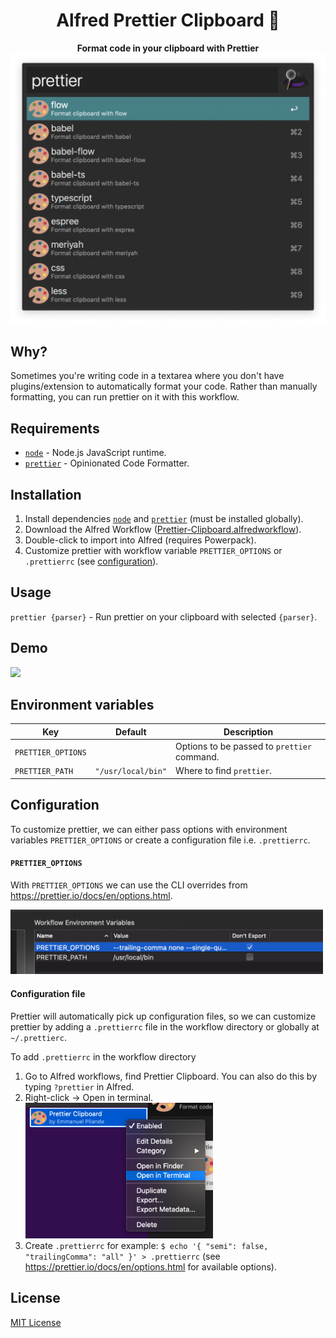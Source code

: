 <div align="center">
  <h1>Alfred Prettier Clipboard 🎨</h1>
</div>

<p align="center">
  <strong>Format code in your clipboard with Prettier</strong></br>
  <img src="./assets/prettier-clipboard-preview.png" width="530">
</p>

## Why?

Sometimes you're writing code in a textarea where you don't have plugins/extension to automatically format your code.
Rather than manually formatting, you can run prettier on it with this workflow.

## Requirements

- [`node`](https://nodejs.org/) - Node.js JavaScript runtime.
- [`prettier`](https://prettier.io/) - Opinionated Code Formatter.

## Installation

1. Install dependencies [`node`](https://nodejs.org/) and [`prettier`](https://prettier.io/) (must be installed globally).
1. Download the Alfred Workflow ([Prettier-Clipboard.alfredworkflow](https://github.com/epilande/alfred-prettier-clipboard/releases/latest/download/Prettier-Clipboard.alfredworkflow)).
1. Double-click to import into Alfred (requires Powerpack).
1. Customize prettier with workflow variable `PRETTIER_OPTIONS` or `.prettierrc` (see [configuration](#configuration)).

## Usage

`prettier {parser}` - Run prettier on your clipboard with selected `{parser}`.

## Demo

<img src="./assets/demo.gif" width="600">

## Environment variables

| Key                | Default            | Description                                 |
| ------------------ | ------------------ | ------------------------------------------- |
| `PRETTIER_OPTIONS` |                    | Options to be passed to `prettier` command. |
| `PRETTIER_PATH`    | `"/usr/local/bin"` | Where to find `prettier`.                   |

## Configuration

To customize prettier, we can either pass options with environment variables `PRETTIER_OPTIONS` or create a configuration file i.e. `.prettierrc`.

#### `PRETTIER_OPTIONS`

With `PRETTIER_OPTIONS` we can use the CLI overrides from https://prettier.io/docs/en/options.html.

<img src="./assets/prettier-options.png" width="500">

#### Configuration file

Prettier will automatically pick up configuration files, so we can customize prettier by adding a `.prettierrc` file in the workflow directory or globally at `~/.prettierc`.

To add `.prettierrc` in the workflow directory

1. Go to Alfred workflows, find Prettier Clipboard. You can also do this by typing `?prettier` in Alfred.
1. Right-click -> Open in terminal. </br>
   <img src="./assets/open-in-terminal.png" width="300">
1. Create `.prettierrc` for example: `$ echo '{ "semi": false, "trailingComma": "all" }' > .prettierrc`
   (see https://prettier.io/docs/en/options.html for available options).

## License

[MIT License](https://oss.ninja/mit/epilande/)

